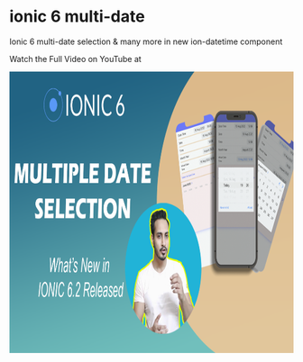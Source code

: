 # ionic 6 multi-date
 Ionic 6 multi-date selection & many more in new ion-datetime component
 
 Watch the Full Video on YouTube at 

<img src="https://github.com/Nykz/ionic-6-multi-date/blob/main/couse%20thumnail.png" width="850" height="500" />
